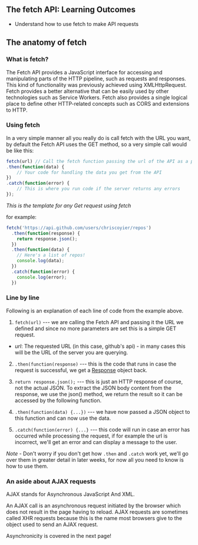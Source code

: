 ## The fetch API: Learning Outcomes
* Understand how to use fetch to make API requests

## The anatomy of fetch

### What is fetch?
The Fetch API provides a JavaScript interface for accessing and manipulating parts of the HTTP pipeline, such as requests and responses.
This kind of functionality was previously achieved using XMLHttpRequest. Fetch provides a better alternative that can be easily used by other technologies such as Service Workers. Fetch also provides a single logical place to define other HTTP-related concepts such as CORS and extensions to HTTP.  

### Using fetch

In a very simple manner all you really do is call fetch with the URL you want, by default the Fetch API uses the GET method, so a very simple call would be like this:

```js
fetch(url) // Call the fetch function passing the url of the API as a parameter
.then(function(data) {
    // Your code for handling the data you get from the API
})
.catch(function(error) {
    // This is where you run code if the server returns any errors
});
```

*This is the template for any Get request using fetch*  

for example:

```js
fetch('https://api.github.com/users/chriscoyier/repos')
  .then(function(response) {
    return response.json();
  })
  .then(function(data) {
    // Here's a list of repos!
    console.log(data);
  })
  .catch(function(error) {
    console.log(error);
  })
```

### Line by line
Following is an explanation of each line of code from the example above.

1. `fetch(url)` --- we are calling the Fetch API and passing it the URL we defined and since no more parameters are set this is a simple GET request.
  - *url*: The requested URL (in this case, github's api) - in many cases this will be the URL of the server you are querying.

2. `.then(function(response)` --- this is the code that runs in case the request is successful, we get a [Response](https://developer.mozilla.org/en-US/docs/Web/API/Response) object back.

3. `return response.json();` --- this is just an HTTP response of course, not the actual JSON. To extract the JSON body content from the response, we use the json() method, we return the result so it can be accessed by the following function.

4. `.then(function(data) {...})` --- we have now passed a JSON object to this function and can now use the data.

5. `.catch(function(error) {...}` --- this code will run in case an error has occurred while processing the request, if for example the url is incorrect, we'll get an error and can display a message to the user.

*Note* - Don't worry if you don't get how `.then` and `.catch` work yet, we'll go over them in greater detail in later weeks, for now all you need to know is how to use them.

### An aside about AJAX requests

AJAX stands for Asynchronous JavaScript And XML.

An AJAX call is an asynchronous request initiated by the browser which does not result in the page having to reload. AJAX requests are sometimes called XHR requests because this is the name most browsers give to the object used to send an AJAX request.

Asynchronicity is covered in the next page!
